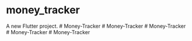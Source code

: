 # money_tracker

A new Flutter project.
#   M o n e y - T r a c k e r  
 #   M o n e y - T r a c k e r  
 #   M o n e y - T r a c k e r  
 #   M o n e y - T r a c k e r  
 #   M o n e y - T r a c k e r  
 